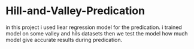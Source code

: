 # Hill-and-Valley-Predication
in this project i used liear regression model for the predication. i trained model on some valley and hils datasets
then we test the model how much model give accurate results during predication.
